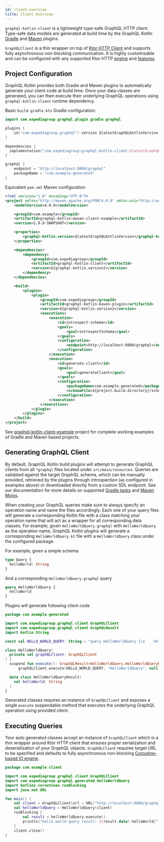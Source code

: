 ```yaml
---
id: client-overview
title: Client Overview
---
```


`graphql-kotlin-client` is a lightweight type-safe GraphQL HTTP client. Type-safe data models are generated at build time
by the GraphQL Kotlin [Gradle](https://expediagroup.github.io/graphql-kotlin/docs/plugins/gradle-plugin) and
[Maven](https://expediagroup.github.io/graphql-kotlin/docs/plugins/maven-plugin) plugins.

`GraphQLClient` is a thin wrapper on top of [Ktor HTTP Client](https://ktor.io/clients/index.html) and supports fully
asynchronous non-blocking communication. It is highly customizable and can be configured with any supported Ktor HTTP
[engine](https://ktor.io/clients/http-client/engines.html) and [features](https://ktor.io/clients/http-client/features.html).

## Project Configuration

GraphQL Kotlin provides both Gradle and Maven plugins to automatically generate your client code at build time. Once
your data classes are generated, you can then execute their underlying GraphQL operations using `graphql-kotlin-client`
runtime dependency.

Basic `build.gradle.kts` Gradle configuration:

```kotlin
import com.expediagroup.graphql.plugin.gradle.graphql

plugins {
    id("com.expediagroup.graphql") version $latestGraphQLKotlinVersion
}

dependencies {
  implementation("com.expediagroup:graphql-kotlin-client:$latestGraphQLKotlinVersion")
}

graphql {
    endpoint = "http://localhost:8080/graphql"
    packageName = "com.example.generated"
}
```

Equivalent `pom.xml` Maven configuration

```xml
<?xml version="1.0" encoding="UTF-8"?>
<project xmlns="http://maven.apache.org/POM/4.0.0" xmlns:xsi="http://www.w3.org/2001/XMLSchema-instance" xsi:schemaLocation="http://maven.apache.org/POM/4.0.0 http://maven.apache.org/xsd/maven-4.0.0.xsd">
    <modelVersion>4.0.0</modelVersion>

    <groupId>com.example</groupId>
    <artifactId>graphql-kotlin-maven-client-example</artifactId>
    <version>1.0.0-SNAPSHOT</version>

    <properties>
        <graphql-kotlin.version>$latestGraphQLKotlinVersion</graphql-kotlin.version>
    </properties>

    <dependencies>
        <dependency>
            <groupId>com.expediagroup</groupId>
            <artifactId>graphql-kotlin-client</artifactId>
            <version>${graphql-kotlin.version}</version>
        </dependency>
    </dependencies>

    <build>
        <plugins>
            <plugin>
                <groupId>com.expediagroup</groupId>
                <artifactId>graphql-kotlin-maven-plugin</artifactId>
                <version>${graphql-kotlin.version}</version>
                <executions>
                    <execution>
                        <id>introspect-schema</id>
                        <goals>
                            <goal>introspectSchema</goal>
                        </goals>
                        <configuration>
                            <endpoint>http://localhost:8080/graphql</endpoint>
                        </configuration>
                    </execution>
                    <execution>
                        <id>generate-client</id>
                        <goals>
                            <goal>generateClient</goal>
                        </goals>
                        <configuration>
                            <packageName>com.example.generated</packageName>
                            <schemaFile>${project.build.directory}/schema.graphql</schemaFile>
                        </configuration>
                    </execution>
                </executions>
            </plugin>
        </plugins>
    </build>
</project>
```

See [graphql-kotlin-client-example](https://github.com/dariuszkuc/graphql-kotlin-client-example) project for complete
working examples of Gradle and Maven based projects.

## Generating GraphQL Client

By default, GraphQL Kotlin build plugins will attempt to generate GraphQL clients from all `*graphql` files located under
`src/main/resources`. Queries are validated against the target GraphQL schema, which can be manually provided, retrieved by
the plugins through introspection (as configured in examples above) or downloaded directly from a custom SDL endpoint.
See our documentation for more details on supported [Gradle tasks](https://expediagroup.github.io/graphql-kotlin/docs/plugins/gradle-plugin#tasks)
and [Maven Mojos](https://expediagroup.github.io/graphql-kotlin/docs/plugins/maven-plugin#goals).

When creating your GraphQL queries make sure to always specify an operation name and name the files accordingly. Each
one of your query files will generate a corresponding Kotlin file with a class matching your operation
name that will act as a wrapper for all corresponding data classes. For example, given `HelloWorldQuery.graphql` with
`HelloWorldQuery` as the operation name, GraphQL Kotlin plugins will generate a corresponding `HelloWorldQuery.kt` file
with a `HelloWorldQuery` class under the configured package.

For example, given a simple schema

```graphql
type Query {
  helloWorld: String
}
```

And a corresponding `HelloWorldQuery.graphql` query

```graphql
query HelloWorldQuery {
  helloWorld
}
```

Plugins will generate following client code

```kotlin
package com.example.generated

import com.expediagroup.graphql.client.GraphQLClient
import com.expediagroup.graphql.client.GraphQLResult
import kotlin.String

const val HELLO_WORLD_QUERY: String = "query HelloWorldQuery {\n    helloWorld\n}"

class HelloWorldQuery(
  private val graphQLClient: GraphQLClient
) {
  suspend fun execute(): GraphQLResult<HelloWorldQuery.HelloWorldQueryResult> =
      graphQLClient.execute(HELLO_WORLD_QUERY, "HelloWorldQuery", null)

  data class HelloWorldQueryResult(
    val helloWorld: String
  )
}
```

Generated classes requires an instance of `GraphQLClient` and exposes a single `execute` suspendable method that executes
the underlying GraphQL operation using provided client.

## Executing Queries

Your auto generated classes accept an instance of `GraphQLClient` which is a thin wrapper around Ktor HTTP client that
ensures proper serialization and deserialization of your GraphQL objects. `GraphQLClient` requires target URL to be
specified and defaults to fully asynchronous non-blocking [Coroutine-based IO engine](https://ktor.io/clients/http-client/engines.html#cio).

```kotlin
package com.example.client

import com.expediagroup.graphql.client.GraphQLClient
import com.expediagroup.graphql.generated.HelloWorldQuery
import kotlinx.coroutines.runBlocking
import java.net.URL

fun main() {
    val client = GraphQLClient(url = URL("http://localhost:8080/graphql"))
    val helloWorldQuery = HelloWorldQuery(client)
    runBlocking {
        val result = helloWorldQuery.execute()
        println("hello world query result: ${result.data?.helloWorld}")
    }
    client.close()
}
```
